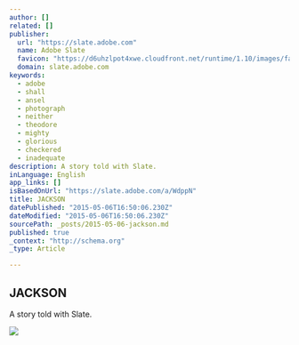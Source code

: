 ```yaml
---
author: []
related: []
publisher:
  url: "https://slate.adobe.com"
  name: Adobe Slate
  favicon: "https://d6uhzlpot4xwe.cloudfront.net/runtime/1.10/images/favicon.ico"
  domain: slate.adobe.com
keywords:
  - adobe
  - shall
  - ansel
  - photograph
  - neither
  - theodore
  - mighty
  - glorious
  - checkered
  - inadequate
description: A story told with Slate.
inLanguage: English
app_links: []
isBasedOnUrl: "https://slate.adobe.com/a/WdppN"
title: JACKSON
datePublished: "2015-05-06T16:50:06.230Z"
dateModified: "2015-05-06T16:50:06.230Z"
sourcePath: _posts/2015-05-06-jackson.md
published: true
_context: "http://schema.org"
_type: Article

---
```

<article style=""><h1>JACKSON</h1><p>A story told with Slate.</p><img src="https://du45pbm6ap4gu.cloudfront.net/content/2/da889e3e-8e75-4a56-a1a7-9989480a8ffe/1428519610750/package/thumbnails/facebook.jpg" /></article>